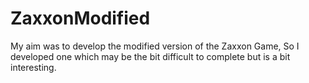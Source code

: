 # ZaxxonModified
My aim was to develop the modified version of the Zaxxon Game, So I developed one which may be the bit difficult to complete but is a bit interesting.
